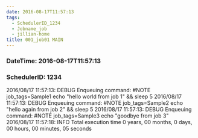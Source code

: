 ```yaml
---
date: 2016-08-17T11:57:13
tags:
  - SchedulerID_1234
  - Jobname_job
  - jillian-home
title: 001_job01 MAIN
---
```


### DateTime: 2016-08-17T11:57:13
### SchedulerID: 1234


2016/08/17 11:57:13: DEBUG Enqueuing command:
	#NOTE job_tags=Sample1
echo "hello world from job 1" && sleep 5
 2016/08/17 11:57:13: DEBUG Enqueuing command:
	#NOTE job_tags=Sample2
echo "hello again from job 2" && sleep 5
 2016/08/17 11:57:13: DEBUG Enqueuing command:
	#NOTE job_tags=Sample3
echo "goodbye from job 3"
 2016/08/17 11:57:18: INFO Total execution time 0 years, 00 months, 0 days, 00 hours, 00 minutes, 05 seconds
 
